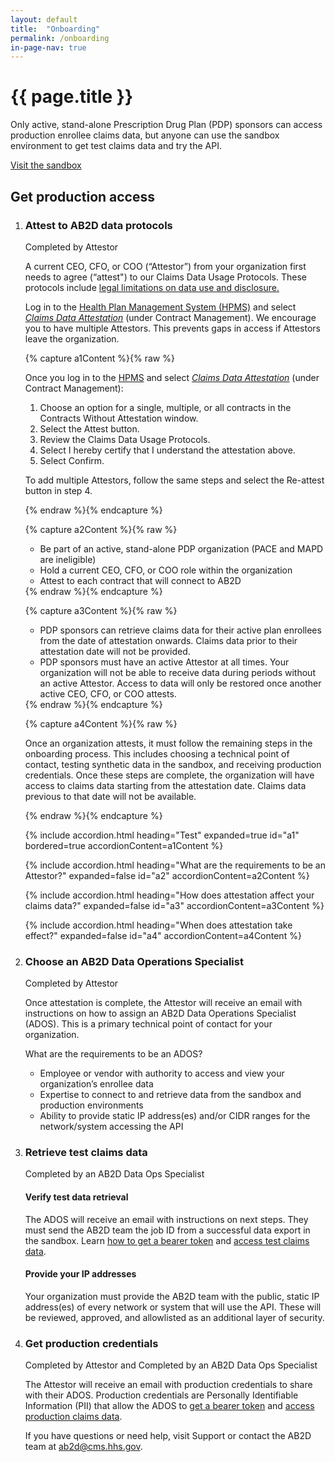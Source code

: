 ```yaml
---
layout: default
title:  "Onboarding"
permalink: /onboarding
in-page-nav: true
---
```


# {{ page.title }}

Only active, stand-alone Prescription Drug Plan (PDP) sponsors can access production enrollee claims data, but anyone can use the sandbox environment to get test claims data and try the API.

<a href="{{ '/how-to-access-test-claims-data' | relative_url }}" class="usa-button margin-bottom-3">Visit the sandbox</a>

## Get production access

<ol class="usa-process-list">
  <li class="usa-process-list__item">
    <h3 class="usa-process-list__heading margin-bottom-2">Attest to AB2D data protocols</h3>
      <span class="usa-tag bg-accent-cool-dark">Completed by Attestor</span>
      <p>
          A current CEO, CFO, or COO  (“Attestor”) from your organization first needs to agree (“attest") to our Claims Data Usage Protocols. These protocols include <a href="https://www.federalregister.gov/documents/2019/04/16/2019-06822/medicare-and-medicaid-programs-policy-and-technical-changes-to-the-medicare-advantage-medicare#page-15745">legal limitations on data use and disclosure.</a>
      </p>
      <p> 
          Log in to the <a href="https://hpms.cms.gov/app/ng/cda/attestations">Health Plan Management System (HPMS)</a> and select <a href="https://hpms.cms.gov/app/ng/cda/attestations"><em>Claims Data Attestation</em></a> (under Contract Management). We encourage you to have multiple Attestors. This prevents gaps in access if Attestors leave the organization.
      </p>
      <div class="padding-top-4"></div>
{% capture a1Content %}{% raw %}
<div>
  <p>
    Once you log in to the <a href="https://hpms.cms.gov/app/ng/cda/attestations">HPMS</a> and select <a href="https://hpms.cms.gov/app/ng/cda/attestations"><em>Claims Data Attestation</em></a> (under Contract Management):
  </p>
  <ol>
    <li>Choose an option for a single, multiple, or all contracts in the Contracts Without Attestation window.</li>
    <li>Select the Attest button.</li>
    <li>Review the Claims Data Usage Protocols.</li>
    <li>Select I hereby certify that I understand the attestation above.</li>
    <li>Select Confirm.</li>
  </ol>
  <p>
    To add multiple Attestors, follow the same steps and select the Re-attest button in step 4.
  </p>
</div>
{% endraw %}{% endcapture %}

{% capture a2Content %}{% raw %}
<ul>
  <li>Be part of an active, stand-alone PDP organization (PACE and MAPD are ineligible)</li>
  <li>Hold a current CEO, CFO, or COO role within the organization</li>
  <li>Attest to each contract that will connect to AB2D</li>
</ul>
{% endraw %}{% endcapture %}

{% capture a3Content %}{% raw %}
<ul>
  <li>
    PDP sponsors can retrieve claims data for their active plan enrollees from the date of attestation onwards. Claims data prior to their attestation date will not be provided.
  </li>
  <li>
    PDP sponsors must have an active Attestor at all times. Your organization will not be able to receive data during periods without an active Attestor. Access to data will only be restored once another active CEO, CFO, or COO attests. 
  </li>
</ul>
{% endraw %}{% endcapture %}

{% capture a4Content %}{% raw %}
<p>
  Once an organization attests, it must follow the remaining steps in the onboarding process. This includes choosing a technical point of contact, testing synthetic data in the sandbox, and receiving production credentials. Once these steps are complete, the organization will have access to claims data starting from the attestation date. Claims data previous to that date will not be available. 
</p>
{% endraw %}{% endcapture %}

{% include accordion.html heading="Test" expanded=true id="a1" bordered=true accordionContent=a1Content %}

{% include accordion.html heading="What are the requirements to be an Attestor?" expanded=false id="a2" accordionContent=a2Content %}

{% include accordion.html heading="How does attestation affect your claims data?" expanded=false id="a3" accordionContent=a3Content %}

{% include accordion.html heading="When does attestation take effect?" expanded=false id="a4" accordionContent=a4Content %}
  </li>
  <li class="usa-process-list__item">
    <h3 class="usa-process-list__heading margin-bottom-2">Choose an AB2D Data Operations Specialist</h3>
    <span class="usa-tag bg-accent-cool-dark">Completed by Attestor</span>
    <p>
      Once attestation is complete, the Attestor will receive an email with instructions on how to assign an AB2D Data Operations Specialist (ADOS). This is a primary technical point of contact for your organization.
    </p>
    <p>What are the requirements to be an ADOS?</p>
    <ul>
      <li>Employee or vendor with authority to access and view your organization’s enrollee data</li>
      <li>Expertise to connect to and retrieve data from the sandbox and production environments</li>
      <li>Ability to provide static IP address(es) and/or CIDR ranges for the network/system accessing the API</li>
    </ul>
  </li>
  <li class="usa-process-list__item">
    <h3 class="usa-process-list__heading margin-bottom-2">Retrieve test claims data</h3>
    <span class="usa-tag">Completed by an AB2D Data Ops Specialist</span>
    <h4>Verify test data retrieval</h4>
      <p>
        The ADOS will receive an email with instructions on next steps. They must send the AB2D team the job ID from a successful data export in the sandbox. Learn <a href="{{ '/how-to-get-a-bearer-token' | relative_url }}">how to get a bearer token</a> and <a href="{{ '/how-to-access-test-claims-data' | relative_url }}">access test claims data</a>.
      </p>
    <h4>Provide your IP addresses</h4>
      <p>
        Your organization must provide the AB2D team with the public, static IP address(es) of every network or system that will use the API. These will be reviewed, approved, and allowlisted as an additional layer of security.  
      </p>
  </li>
  <li class="usa-process-list__item">
    <h3 class="usa-process-list__heading margin-bottom-2">Get production credentials</h3>
    <span class="usa-tag bg-accent-cool-dark">Completed by Attestor</span>
    <span>and</span>
    <span class="usa-tag">Completed by an AB2D Data Ops Specialist</span>
    <p>
      The Attestor will receive an email with production credentials to share with their ADOS.  Production credentials are Personally Identifiable Information (PII) that allow the ADOS to <a href="{{ '/how-to-get-a-bearer-token' | relative_url }}">get a bearer token</a> and <a href="{{ '/how-to-access-production-claims-data' | relative_url }}">access production claims data</a>.
    </p>
    <p>
      If you have questions or need help, visit Support or contact the AB2D team at <a href="mailto:ab2d@cms.hhs.gov">ab2d@cms.hhs.gov</a>.
    </p>
  </li>
</ol>